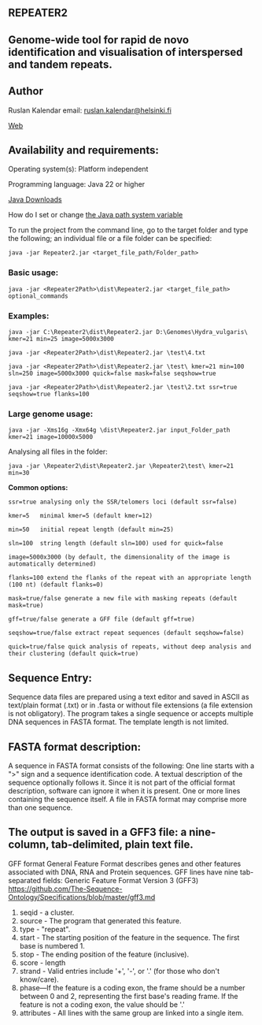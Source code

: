 ## REPEATER2
## Genome-wide tool for rapid de novo identification and visualisation of interspersed and tandem repeats.

## Author
Ruslan Kalendar 
email: ruslan.kalendar@helsinki.fi

[Web](http://primerdigital.com/tools/fastpcr.html)

## Availability and requirements:

Operating system(s): Platform independent

Programming language: Java 22 or higher

[Java Downloads](https://www.oracle.com/java/technologies/downloads/)


How do I set or change [the Java path system variable](https://www.java.com/en/download/help/path.html)


To run the project from the command line, go to the target folder and type the following; an individual file or a file folder can be specified:

```java -jar Repeater2.jar <target_file_path/Folder_path>```


### Basic usage:

```java -jar <Repeater2Path>\dist\Repeater2.jar <target_file_path> optional_commands```


### Examples:
```
java -jar C:\Repeater2\dist\Repeater2.jar D:\Genomes\Hydra_vulgaris\ kmer=21 min=25 image=5000x3000

java -jar <Repeater2Path>\dist\Repeater2.jar \test\4.txt

java -jar <Repeater2Path>\dist\Repeater2.jar \test\ kmer=21 min=100 sln=250 image=5000x3000 quick=false mask=false seqshow=true

java -jar <Repeater2Path>\dist\Repeater2.jar \test\2.txt ssr=true seqshow=true flanks=100
```

### Large genome usage:
```
java -jar -Xms16g -Xmx64g \dist\Repeater2.jar input_Folder_path kmer=21 image=10000x5000
```

Analysing all files in the folder:

```
java -jar \Repeater2\dist\Repeater2.jar \Repeater2\test\ kmer=21 min=30
```


**Common options:**

```
ssr=true analysing only the SSR/telomers loci (default ssr=false)

kmer=5	 minimal kmer=5 (default kmer=12)

min=50	 initial repeat length (default min=25)

sln=100	 string length (default sln=100) used for quick=false

image=5000x3000 (by default, the dimensionality of the image is automatically determined)

flanks=100 extend the flanks of the repeat with an appropriate length (100 nt) (default flanks=0)

mask=true/false generate a new file with masking repeats (default mask=true)

gff=true/false generate a GFF file (default gff=true)

seqshow=true/false extract repeat sequences (default seqshow=false)

quick=true/false quick analysis of repeats, without deep analysis and their clustering (default quick=true)

```

## Sequence Entry:

Sequence data files are prepared using a text editor and saved in ASCII as text/plain format (.txt) or in .fasta or without file extensions (a file extension is not obligatory). The program takes a single sequence or accepts multiple DNA sequences in FASTA format. The template length is not limited.

## FASTA format description:
A sequence in FASTA format consists of the following:
One line starts with a ">" sign and a sequence identification code. A textual description of the sequence optionally follows it. Since it is not part of the official format description, software can ignore it when it is present.
One or more lines containing the sequence itself. A file in FASTA format may comprise more than one sequence.



## The output is saved in a GFF3 file: a nine-column, tab-delimited, plain text file. 
 
GFF format General Feature Format describes genes and other features associated with DNA, RNA and Protein sequences. GFF lines have nine tab-separated fields:
Generic Feature Format Version 3 (GFF3) 
https://github.com/The-Sequence-Ontology/Specifications/blob/master/gff3.md
1. seqid - a cluster.
2. source - The program that generated this feature.
3. type - "repeat".
4. start - The starting position of the feature in the sequence. The first base is numbered 1.
5. stop - The ending position of the feature (inclusive).
6. score - length 
7. strand - Valid entries include '+', '-', or '.' (for those who don't know/care).
8. phase—If the feature is a coding exon, the frame should be a number between 0 and 2, representing the first base's reading frame. If the feature is not a coding exon, the value should be '.'
9. attributes - All lines with the same group are linked into a single item.
 

